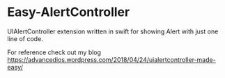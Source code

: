 # Easy-AlertController
UIAlertController extension written in swift for showing Alert with just one line of code.

For reference check out my blog https://advancedios.wordpress.com/2018/04/24/uialertcontroller-made-easy/
